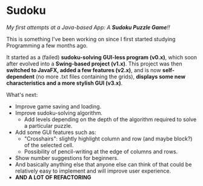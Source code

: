 # Sudoku
_My first attempts at a Java-based App: A **Sudoku Puzzle Game**!!_

This is something I've been working on since I first started studying Programming a few months ago.

It started as a (failed) **sudoku-solving GUI-less program (v0.x)**, which soon after evolved into a **Swing-based project (v1.x)**. This project was then **switched to JavaFX, added a few features (v2.x)**, and is now **self-dependent** (no more .txt files containing the grids), **displays some new characteristics and a more stylish GUI (v3.x)**.

What's next:
- Improve game saving and loading.
- Improve sudoku-solving algorithm.
  - Add levels depending on the depth of the algorithm required to solve a particular puzzle.
- Add some GUI features such as:
  - "Crosshairs": slightly highlight column and row (and maybe block?) of the selected cell.
  - Possibility of pencil-writing at the edge of columns and rows.
- Show number suggestions for beginners.
- And basically anything else that anyone else can think of that could be relatively easy to implement and will improve user experience.
- **AND A LOT OF REFACTORING**

